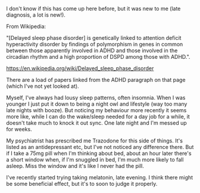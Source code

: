 I don't know if this has come up here before, but it was new to me  (late diagnosis, a lot is new!).

From Wikipedia:
 
"[Delayed sleep phase disorder] is genetically linked to attention deficit hyperactivity disorder by findings of polymorphism in genes in common between those apparently involved in ADHD and those involved in the circadian rhythm and a high proportion of DSPD among those with ADHD.".

https://en.wikipedia.org/wiki/Delayed_sleep_phase_disorder

There are a load of papers linked from the ADHD paragraph on that page (which I've not yet looked at).

Myself, I've always had lousy sleep patterns, often insomnia. When I was younger I just put it down to being a night owl and lifestyle (way too many late nights with booze). But noticing my behaviour more recently it seems more like, while I can do the wake/sleep needed for a day job for a while, it doesn't take much to knock it out sync. One late night and I'm messed up for weeks.

My psychiatrist has prescribed me Trazodone for this side of things. It's listed as an antidepressant etc, but I've not noticed any difference there. But if I take a 75mg pill when I'm thinking about bed, about an hour later there's a short window when, if I'm snuggled in bed, I'm much more likely to fall asleep. Miss the window and it's like I never had the pill.

I've recently started trying taking melatonin, late evening. I think there might be some beneficial effect, but it's to soon to judge it properly.